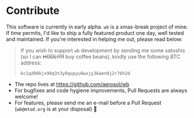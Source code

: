 # Contribute

This software is currently in early alpha. `wb` is a xmas-break project of
mine. If time permits, I'd like to ship a fully featured product one day, well tested and maintained. If you're
interested in helping me out, please read below:

> If you wish to support `wb` development by sending me some satoshis
  (so I can ~~HODL!!11~~ buy coffee beans), kindly use the following BTC address:
>
> `bc1qd90kjx99q3t3y0qupyu8wxjy36aen9j2r76h2d`

- The repo lives at https://github.com/aerosol/wb
- For bugfixes and code hygiene improvements, Pull Requests are always welcome!
- For features, please send me an e-mail before a Pull Request (`wb@mtod.org` is at your disposal) :pray:
